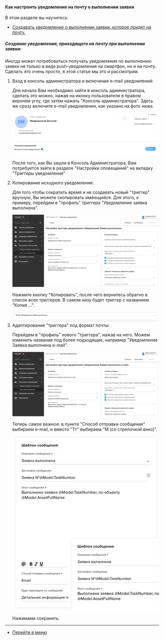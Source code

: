 #### Как настроить уведомление на почту о выполнении заявки
В этом разделе вы научитесь:
<html>
  <meta charset="utf-8">
  <title>Быстрый переход внутри документа</title>
 <ul>
       <li><a href="#pasmob">Создавать уведомление о выполнении заявки, которое придет на почту.</a></li>
 </ul>
</html>

<h5 id="pasweb">Создание уведомления, приходящего на почту при выполнении заявки:</h5>
Иногда может потребоваться получать уведомления по выполнению заявки не только в виде push-уведомления на смартфон, но и на почту. Сделать это очень просто, в этой статье мы это и рассмотрим.
<ol>
<li> Вход в консоль администратора и включение e-mail уведомлений:</li>
<p>Для начала Вам необходимо зайти в консоль администратора, сделать это можно, нажав на иконку пользователя в правом верхнем углу, где затем нажать "Консоль администратора". Здесь же сразу включите e-mail уведомления, как указано на фото ниже.</p>

<img src="/attachments/images/FAQ/USER/HowToManageNotifications/htmn1.png"/>
<p>После того, как Вы зашли в Консоль Администратора, Вам потребуется зайти в разделе "Настройки оповещений" на вкладку "Триггеры уведомления"</p>
<li> Копирование исходного уведомления:</li>
<p>Для того чтобы сократить время и не создавать новый "триггер" вручную, Вы можете скопировать имеющийся. Для этого, к примеру, перейдем в "профиль" триггера "Уведомление заявка выполнена".</p>

<img src="/attachments/images/FAQ/USER/HowToManageNotifications/htmn2.png"/>

<p>Нажмите кнопку "Копировать", после чего вернитесь обратно в список всех триггеров. В самом низу будет триггер с названием "Копия ...".</p>

<img src="/attachments/images/FAQ/USER/HowToManageNotifications/htmn3.png"/>

 <li> Адаптирование "триггера" под формат почты:</li>
<p>Перейдем в "профиль" нового "триггера", нажав на него. Можем изменить название под более подходящее, например "Уведомление Заявка выполнена e-mail".</p>

<img src="/attachments/images/FAQ/USER/HowToManageNotifications/htmn4.png"/>

<p>Теперь самое важное: в пункте "Способ отправки сообщения" выбираем e-mail, и вместо "Tт" выбираем "M (со стрелочкой вниз)".</p>

<img src="/attachments/images/FAQ/USER/HowToManageNotifications/htmn5.jpg"/>

<p>Нажимаем сохранить.</p>

</ol>



___
- [Перейти в меню](http://wiki.hubex.ru)
